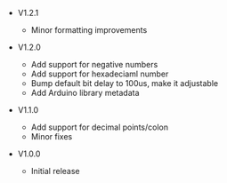 - V1.2.1
  * Minor formatting improvements

- V1.2.0
  * Add support for negative numbers
  * Add support for hexadeciaml number
  * Bump default bit delay to 100us, make it adjustable
  * Add Arduino library metadata

- V1.1.0
  * Add support for decimal points/colon
  * Minor fixes

- V1.0.0
  * Initial release
